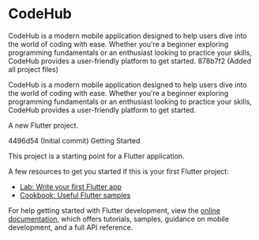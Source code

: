 # CodeHub

CodeHub is a modern mobile application designed to help users dive into the world of coding with ease. Whether you're a beginner exploring programming fundamentals or an enthusiast looking to practice your skills, CodeHub provides a user-friendly platform to get started.
878b7f2 (Added all project files)

CodeHub is a modern mobile application designed to help users dive into the world of coding with ease. Whether you're a beginner exploring programming fundamentals or an enthusiast looking to practice your skills, CodeHub provides a user-friendly platform to get started.


A new Flutter project.


4496d54 (Initial commit)
Getting Started

This project is a starting point for a Flutter application.

A few resources to get you started if this is your first Flutter project:

- [Lab: Write your first Flutter app](https://docs.flutter.dev/get-started/codelab)
- [Cookbook: Useful Flutter samples](https://docs.flutter.dev/cookbook)

For help getting started with Flutter development, view the
[online documentation](https://docs.flutter.dev/), which offers tutorials,
samples, guidance on mobile development, and a full API reference.
